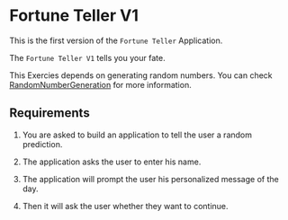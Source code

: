 # Fortune Teller V1

This is the first version of the `Fortune Teller` Application.

The `Fortune Teller V1` tells you your fate.

This Exercies depends on generating random numbers. You can check [RandomNumberGeneration](https://github.com/omarnabih99/NTI-CPP/blob/main/01_Arrays/RandomNumberGen.cpp) for more information.

## Requirements

1. You are asked to build an application to tell the user a random prediction.

2. The application asks the user to enter his name.

3. The application will prompt the user his personalized message of the day.

4. Then it will ask the user whether they want to continue.


